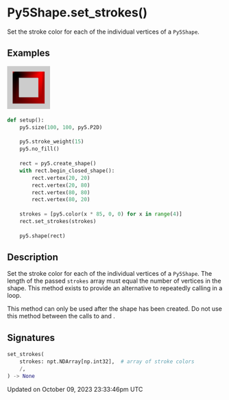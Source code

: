 # Py5Shape.set_strokes()

Set the stroke color for each of the individual vertices of a `Py5Shape`.

## Examples

<div class="example-table">

<div class="example-row"><div class="example-cell-image">

![example picture for set_strokes()](/images/reference/Py5Shape_set_strokes_0.png)

</div><div class="example-cell-code">

```python
def setup():
    py5.size(100, 100, py5.P2D)

    py5.stroke_weight(15)
    py5.no_fill()

    rect = py5.create_shape()
    with rect.begin_closed_shape():
        rect.vertex(20, 20)
        rect.vertex(20, 80)
        rect.vertex(80, 80)
        rect.vertex(80, 20)

    strokes = [py5.color(x * 85, 0, 0) for x in range(4)]
    rect.set_strokes(strokes)

    py5.shape(rect)
```

</div></div>

</div>

## Description

Set the stroke color for each of the individual vertices of a `Py5Shape`. The length of the passed `strokes` array must equal the number of vertices in the shape. This method exists to provide an alternative to repeatedly calling [](py5shape_set_fill) in a loop.

This method can only be used after the shape has been created. Do not use this method between the calls to [](py5shape_begin_shape) and [](py5shape_end_shape).

## Signatures

```python
set_strokes(
    strokes: npt.NDArray[np.int32],  # array of stroke colors
    /,
) -> None
```

Updated on October 09, 2023 23:33:46pm UTC
